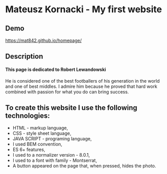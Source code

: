 # Mateusz Kornacki - My first website

[](images/ball.gif)

## Demo

https://mat842.github.io/homepage/

## Description

#### This page is dedicated to Robert Lewandowski

He is considered one of the best footballers of his generation in the world and one of best middles.
I admire him because he proved that hard work combined with passion for what you do can bring success.

## To create this website I use the following technologies:
- HTML - markup language,
- CSS - style sheet language,
- JAVA SCRIPT - programing language,
- I used BEM convention,
- ES 6+ features,
- I used to a normalizer version - 8.0.1,
- I used to a font with family - Montserrat,
- A button appeared on the page that, when pressed, hides the photo.
